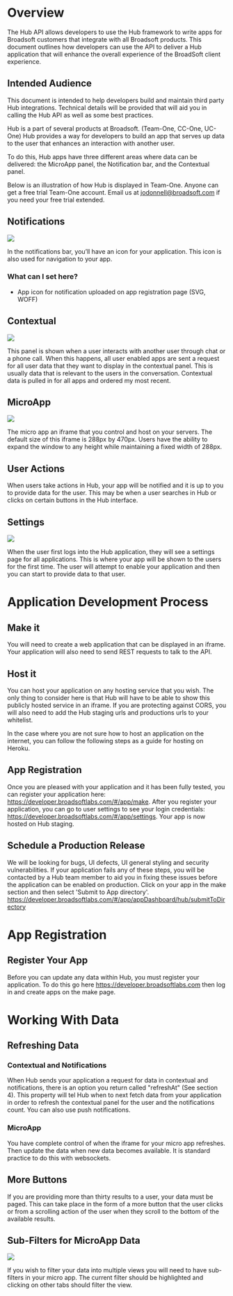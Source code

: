 # Overview

The Hub API allows developers to use the Hub framework to write apps for Broadsoft customers that integrate with all Broadsoft products.  This document outlines how developers can use the API to deliver a Hub application that will enhance the overall experience of the BroadSoft client experience.

## Intended Audience

This document is intended to help developers build and maintain third party Hub integrations. Technical details will be provided that will aid you in calling the Hub API as well as some best practices.

Hub is a part of several products at Broadsoft. (Team-One, CC-One, UC-One) Hub provides a way for developers to build an app that serves up data to the user that enhances an interaction with another user.

To do this, Hub apps have three different areas where data can be delivered: the MicroApp panel, the Notification bar, and the Contextual panel.   

Below is an illustration of how Hub is displayed in Team-One. Anyone can get a free trial Team-One account. Email us at jodonnell@broadsoft.com if you need your free trial extended.

## Notifications

![](https://raw.githubusercontent.com/BroadsoftLabs/BroadsoftExternalDocs/master/Hub/images/image2.png)

In the notifications bar, you’ll have an icon for your application. This icon is also used for navigation to your app.

### What can I set here?

* App icon for notification uploaded on app registration page (SVG, WOFF)

## Contextual

![](https://raw.githubusercontent.com/BroadsoftLabs/BroadsoftExternalDocs/master/Hub/images/image3.png)

This panel is shown when a user interacts with another user through chat or a phone call. When this happens, all user enabled apps are sent a request for all user data that they want to display in the contextual panel. This is usually data that is relevant to the users in the conversation. Contextual data is pulled in for all apps and ordered my most recent.

## MicroApp

![](https://raw.githubusercontent.com/BroadsoftLabs/BroadsoftExternalDocs/master/Hub/images/image4.png)

The micro app an iframe that you control and host on your servers. The default size of this iframe is 288px by 470px. Users have the ability to expand the window to any height while maintaining a fixed width of 288px.

## User Actions

When users take actions in Hub, your app will be notified and it is up to you to provide data for the user. This may be when a user searches in Hub or clicks on certain buttons in the Hub interface.

## Settings

![](https://raw.githubusercontent.com/BroadsoftLabs/BroadsoftExternalDocs/master/Hub/images/image5.png)

When the user first logs into the Hub application, they will see a settings page for all applications. This is where your app will be shown to the users for the first time. The user will attempt to enable your application and then you can start to provide data to that user.

# Application Development Process

## Make it

You will need to create a web application that can be displayed in an iframe. Your application will also need to send REST requests to talk to the API.

## Host it

You can host your application on any hosting service that you wish. The only thing to consider here is that Hub will have to be able to show this publicly hosted service in an iframe. If you are protecting against CORS, you will also need to add the Hub staging urls and productions urls to your whitelist.

In the case where you are not sure how to host an application on the internet, you can follow the following steps as a guide for hosting on Heroku.

## App Registration

Once you are pleased with your application and it has been fully tested, you can register your application here: https://developer.broadsoftlabs.com/#/app/make. After you register your application, you can go to user settings to see your login credentials: https://developer.broadsoftlabs.com/#/app/settings. Your app is now hosted on Hub staging.

## Schedule a Production Release

We will be looking for bugs, UI defects, UI general styling and security vulnerabilities. If your application fails any of these steps, you will be contacted by a Hub team member to aid you in fixing these issues before the application can be enabled on production. Click on your app in the make section and then select 'Submit to App directory'. https://developer.broadsoftlabs.com/#/app/appDashboard/hub/submitToDirectory

# App Registration

## Register Your App

Before you can update any data within Hub, you must register your application. To do this go here https://developer.broadsoftlabs.com then log in and create apps on the make page.

# Working With Data

## Refreshing Data

### Contextual and Notifications

When Hub sends your application a request for data in contextual and notifications, there is an option you return called "refreshAt" (See section 4). This property will tel Hub when to next fetch data from your application in order to refresh the contextual panel for the user and the notifications count. You can also use push notifications.

### MicroApp

You have complete control of when the iframe for your micro app refreshes. Then update the data when new data becomes available. It is standard practice to do this with websockets.

## More Buttons

If you are providing more than thirty results to a user, your data must be paged. This can take place in the form of a more button that the user clicks or from a scrolling action of the user when they scroll to the bottom of the available results.

## Sub-Filters for MicroApp Data

![](https://raw.githubusercontent.com/BroadsoftLabs/BroadsoftExternalDocs/master/Hub/images/image11.png)

If you wish to filter your data into multiple views you will need to have sub-filters in your micro app. The current filter should be highlighted and clicking on other tabs should filter the view.
